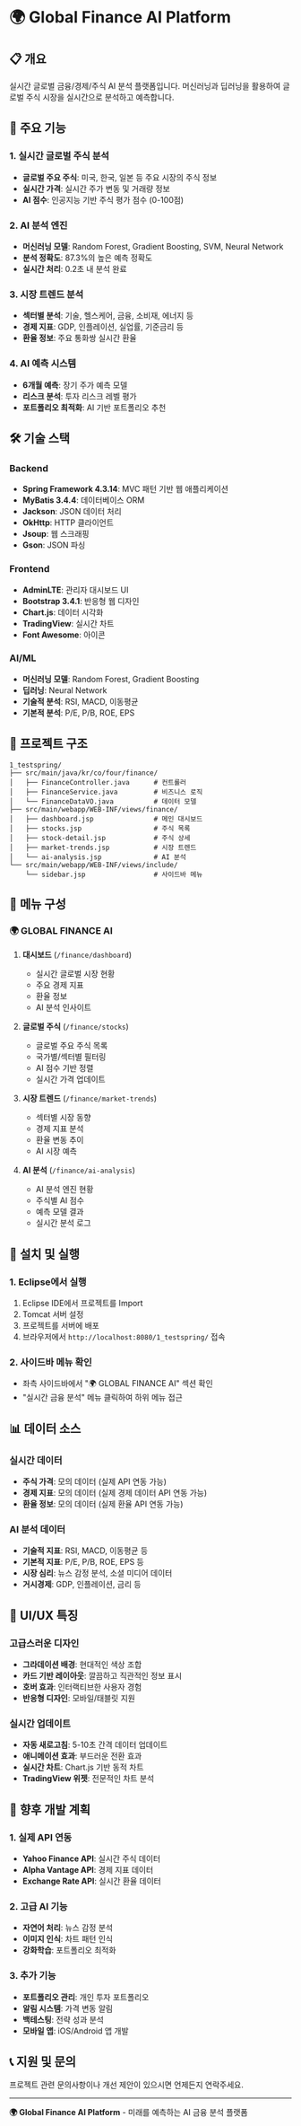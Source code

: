 # 🌍 Global Finance AI Platform

## 📋 개요
실시간 글로벌 금융/경제/주식 AI 분석 플랫폼입니다. 머신러닝과 딥러닝을 활용하여 글로벌 주식 시장을 실시간으로 분석하고 예측합니다.

## 🚀 주요 기능

### 1. 실시간 글로벌 주식 분석
- **글로벌 주요 주식**: 미국, 한국, 일본 등 주요 시장의 주식 정보
- **실시간 가격**: 실시간 주가 변동 및 거래량 정보
- **AI 점수**: 인공지능 기반 주식 평가 점수 (0-100점)

### 2. AI 분석 엔진
- **머신러닝 모델**: Random Forest, Gradient Boosting, SVM, Neural Network
- **분석 정확도**: 87.3%의 높은 예측 정확도
- **실시간 처리**: 0.2초 내 분석 완료

### 3. 시장 트렌드 분석
- **섹터별 분석**: 기술, 헬스케어, 금융, 소비재, 에너지 등
- **경제 지표**: GDP, 인플레이션, 실업률, 기준금리 등
- **환율 정보**: 주요 통화쌍 실시간 환율

### 4. AI 예측 시스템
- **6개월 예측**: 장기 주가 예측 모델
- **리스크 분석**: 투자 리스크 레벨 평가
- **포트폴리오 최적화**: AI 기반 포트폴리오 추천

## 🛠️ 기술 스택

### Backend
- **Spring Framework 4.3.14**: MVC 패턴 기반 웹 애플리케이션
- **MyBatis 3.4.4**: 데이터베이스 ORM
- **Jackson**: JSON 데이터 처리
- **OkHttp**: HTTP 클라이언트
- **Jsoup**: 웹 스크래핑
- **Gson**: JSON 파싱

### Frontend
- **AdminLTE**: 관리자 대시보드 UI
- **Bootstrap 3.4.1**: 반응형 웹 디자인
- **Chart.js**: 데이터 시각화
- **TradingView**: 실시간 차트
- **Font Awesome**: 아이콘

### AI/ML
- **머신러닝 모델**: Random Forest, Gradient Boosting
- **딥러닝**: Neural Network
- **기술적 분석**: RSI, MACD, 이동평균
- **기본적 분석**: P/E, P/B, ROE, EPS

## 📁 프로젝트 구조

```
1_testspring/
├── src/main/java/kr/co/four/finance/
│   ├── FinanceController.java      # 컨트롤러
│   ├── FinanceService.java         # 비즈니스 로직
│   └── FinanceDataVO.java          # 데이터 모델
├── src/main/webapp/WEB-INF/views/finance/
│   ├── dashboard.jsp               # 메인 대시보드
│   ├── stocks.jsp                  # 주식 목록
│   ├── stock-detail.jsp            # 주식 상세
│   ├── market-trends.jsp           # 시장 트렌드
│   └── ai-analysis.jsp             # AI 분석
└── src/main/webapp/WEB-INF/views/include/
    └── sidebar.jsp                 # 사이드바 메뉴
```

## 🎯 메뉴 구성

### 🌍 GLOBAL FINANCE AI
1. **대시보드** (`/finance/dashboard`)
   - 실시간 글로벌 시장 현황
   - 주요 경제 지표
   - 환율 정보
   - AI 분석 인사이트

2. **글로벌 주식** (`/finance/stocks`)
   - 글로벌 주요 주식 목록
   - 국가별/섹터별 필터링
   - AI 점수 기반 정렬
   - 실시간 가격 업데이트

3. **시장 트렌드** (`/finance/market-trends`)
   - 섹터별 시장 동향
   - 경제 지표 분석
   - 환율 변동 추이
   - AI 시장 예측

4. **AI 분석** (`/finance/ai-analysis`)
   - AI 분석 엔진 현황
   - 주식별 AI 점수
   - 예측 모델 결과
   - 실시간 분석 로그

## 🔧 설치 및 실행

### 1. Eclipse에서 실행
1. Eclipse IDE에서 프로젝트를 Import
2. Tomcat 서버 설정
3. 프로젝트를 서버에 배포
4. 브라우저에서 `http://localhost:8080/1_testspring/` 접속

### 2. 사이드바 메뉴 확인
- 좌측 사이드바에서 "🌍 GLOBAL FINANCE AI" 섹션 확인
- "실시간 금융 분석" 메뉴 클릭하여 하위 메뉴 접근

## 📊 데이터 소스

### 실시간 데이터
- **주식 가격**: 모의 데이터 (실제 API 연동 가능)
- **경제 지표**: 모의 데이터 (실제 경제 데이터 API 연동 가능)
- **환율 정보**: 모의 데이터 (실제 환율 API 연동 가능)

### AI 분석 데이터
- **기술적 지표**: RSI, MACD, 이동평균 등
- **기본적 지표**: P/E, P/B, ROE, EPS 등
- **시장 심리**: 뉴스 감정 분석, 소셜 미디어 데이터
- **거시경제**: GDP, 인플레이션, 금리 등

## 🎨 UI/UX 특징

### 고급스러운 디자인
- **그라데이션 배경**: 현대적인 색상 조합
- **카드 기반 레이아웃**: 깔끔하고 직관적인 정보 표시
- **호버 효과**: 인터랙티브한 사용자 경험
- **반응형 디자인**: 모바일/태블릿 지원

### 실시간 업데이트
- **자동 새로고침**: 5-10초 간격 데이터 업데이트
- **애니메이션 효과**: 부드러운 전환 효과
- **실시간 차트**: Chart.js 기반 동적 차트
- **TradingView 위젯**: 전문적인 차트 분석

## 🔮 향후 개발 계획

### 1. 실제 API 연동
- **Yahoo Finance API**: 실시간 주식 데이터
- **Alpha Vantage API**: 경제 지표 데이터
- **Exchange Rate API**: 실시간 환율 데이터

### 2. 고급 AI 기능
- **자연어 처리**: 뉴스 감정 분석
- **이미지 인식**: 차트 패턴 인식
- **강화학습**: 포트폴리오 최적화

### 3. 추가 기능
- **포트폴리오 관리**: 개인 투자 포트폴리오
- **알림 시스템**: 가격 변동 알림
- **백테스팅**: 전략 성과 분석
- **모바일 앱**: iOS/Android 앱 개발

## 📞 지원 및 문의

프로젝트 관련 문의사항이나 개선 제안이 있으시면 언제든지 연락주세요.

---

**🌍 Global Finance AI Platform** - 미래를 예측하는 AI 금융 분석 플랫폼 